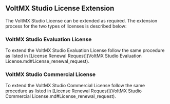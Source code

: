 ﻿

VoltMX Studio License Extension
-----------------------------

The VoltMX Studio License can be extended as required. The extension process for the two types of licenses is described below:

### VoltMX Studio Evaluation License

To extend the VoltMX Studio Evaluation License follow the same procedure as listed in [License Renewal Request](VoltMX Studio Evaluation License.md#License_renewal_request).

### VoltMX Studio Commercial License

To extend the VoltMX Studio Commercial License follow the same procedure as listed in [License Renewal Request](VoltMX Studio Commercial License.md#License_renewal_request).
